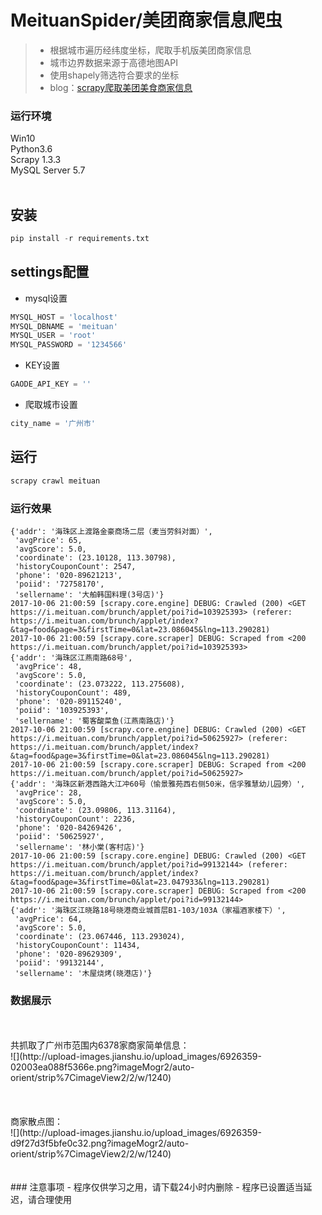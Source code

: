  MeituanSpider/美团商家信息爬虫
 =============
> - 根据城市遍历经纬度坐标，爬取手机版美团商家信息
> - 城市边界数据来源于高德地图API
> - 使用shapely筛选符合要求的坐标
> - blog：[scrapy爬取美团美食商家信息](http://www.jianshu.com/p/a9a3f72347c1"悬停显示")

### 运行环境

Win10<br>
Python3.6<br>
Scrapy 1.3.3<br>
MySQL Server 5.7<br>
<br/>

## 安装
```python
pip install -r requirements.txt
```

## settings配置

- mysql设置
```python
MYSQL_HOST = 'localhost'
MYSQL_DBNAME = 'meituan'
MYSQL_USER = 'root'
MYSQL_PASSWORD = '1234566'
```
- KEY设置
```python
GAODE_API_KEY = ''
```

- 爬取城市设置
```python
city_name = '广州市'
```



## 运行
```python
scrapy crawl meituan
```


### 运行效果
```
{'addr': '海珠区上渡路金豪商场二层（麦当劳斜对面）',
 'avgPrice': 65,
 'avgScore': 5.0,
 'coordinate': (23.10128, 113.30798),
 'historyCouponCount': 2547,
 'phone': '020-89621213',
 'poiid': '72758170',
 'sellername': '大舶韩国料理(3号店)'}
2017-10-06 21:00:59 [scrapy.core.engine] DEBUG: Crawled (200) <GET https://i.meituan.com/brunch/applet/poi?id=103925393> (referer: https://i.meituan.com/brunch/applet/index?&tag=food&page=3&firstTime=0&lat=23.086045&lng=113.290281)
2017-10-06 21:00:59 [scrapy.core.scraper] DEBUG: Scraped from <200 https://i.meituan.com/brunch/applet/poi?id=103925393>
{'addr': '海珠区江燕南路68号',
 'avgPrice': 48,
 'avgScore': 5.0,
 'coordinate': (23.073222, 113.275608),
 'historyCouponCount': 489,
 'phone': '020-89115240',
 'poiid': '103925393',
 'sellername': '蜀客酸菜鱼(江燕南路店)'}
2017-10-06 21:00:59 [scrapy.core.engine] DEBUG: Crawled (200) <GET https://i.meituan.com/brunch/applet/poi?id=50625927> (referer: https://i.meituan.com/brunch/applet/index?&tag=food&page=3&firstTime=0&lat=23.086045&lng=113.290281)
2017-10-06 21:00:59 [scrapy.core.scraper] DEBUG: Scraped from <200 https://i.meituan.com/brunch/applet/poi?id=50625927>
{'addr': '海珠区新港西路大江冲60号（愉景雅苑西右侧50米，信孚雅慧幼儿园旁）',
 'avgPrice': 28,
 'avgScore': 5.0,
 'coordinate': (23.09806, 113.31164),
 'historyCouponCount': 2236,
 'phone': '020-84269426',
 'poiid': '50625927',
 'sellername': '林小棠(客村店)'}
2017-10-06 21:00:59 [scrapy.core.engine] DEBUG: Crawled (200) <GET https://i.meituan.com/brunch/applet/poi?id=99132144> (referer: https://i.meituan.com/brunch/applet/index?&tag=food&page=3&firstTime=0&lat=23.047933&lng=113.290281)
2017-10-06 21:00:59 [scrapy.core.scraper] DEBUG: Scraped from <200 https://i.meituan.com/brunch/applet/poi?id=99132144>
{'addr': '海珠区江晓路18号晓港商业城首层B1-103/103A（家福酒家楼下）',
 'avgPrice': 64,
 'avgScore': 5.0,
 'coordinate': (23.067446, 113.293024),
 'historyCouponCount': 11434,
 'phone': '020-89629309',
 'poiid': '99132144',
 'sellername': '木屋烧烤(晓港店)'}
```

### 数据展示
<br>
<br>
共抓取了广州市范围内6378家商家简单信息：<br>
 ![](http://upload-images.jianshu.io/upload_images/6926359-02003ea088f5366e.png?imageMogr2/auto-orient/strip%7CimageView2/2/w/1240)<br>
 <br>
 <br>
 <br>
商家散点图：<br>
![](http://upload-images.jianshu.io/upload_images/6926359-d9f27d3f5bfe0c32.png?imageMogr2/auto-orient/strip%7CimageView2/2/w/1240) <br>
 <br>
 <br> 
### 注意事项
- 程序仅供学习之用，请下载24小时内删除
- 程序已设置适当延迟，请合理使用
